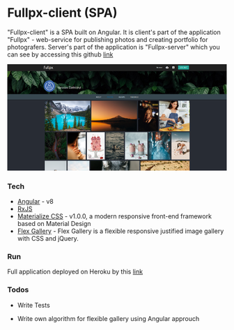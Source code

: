 # Fullpx-client (SPA)

"Fullpx-client" is a SPA built on Angular.
It is client's part of the application "Fullpx" - web-service for publishing photos and creating portfolio for photografers.
Server's part of the application is "Fullpx-server" which you can see by accessing this github [link](https://github.com/yarikwest/fullpx-server)

![Screenshot](readme-img/screen.png)

### Tech

* [Angular] - v8
* [RxJS]
* [Materialize CSS] - v1.0.0, a modern responsive front-end framework based on Material Design
* [Flex Gallery] - Flex Gallery is a flexible responsive justified image gallery with CSS and jQuery.

### Run

Full application deployed on Heroku by this [link](https://fullpx.herokuapp.com/)


### Todos

 - Write Tests
 - Write own algorithm for flexible gallery using Angular approuch

   [Angular]: <https://angular.io/>
   [Materialize CSS]: <https://materializecss.com/>
   [RxJS]: <https://rxjs-dev.firebaseapp.com/>
   [Flex Gallery]: <https://github.com/elvisyjlin/flex-gallery>
